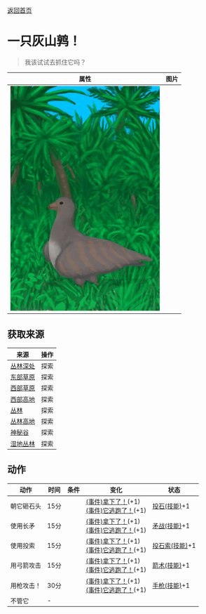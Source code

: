 [返回首页](index.md)  
# 一只灰山鹑！  
> 我该试试去抓住它吗？  
  
  属性  |   图片   
 ----  |  ----:   
   |  ![](Sprite/PartridgeEvent.png)   
  
## 获取来源  
来源  |  操作  
----  |  ----  
[丛林深处](DeepJungle.md)  |  探索  
[东部草原](GrasslandsE.md)  |  探索  
[西部草原](GrasslandsW.md)  |  探索  
[西部高地](HighlandsWestern.md)  |  探索  
[丛林](Jungle.md)  |  探索  
[丛林高地](JungleHighlands.md)  |  探索  
[神秘谷](SecretValley.md)  |  探索  
[湿地丛林](Wetlands.md)  |  探索  
## 动作  
动作  |  时间  |  条件  |  变化  |  状态  
----  |  ----  |  ----  |  ----  |  ----  
朝它砸石头  |  15分  |    |  [(事件)拿下了！](Event_PartridgeFightSuccess.md)(+1)<br>[(事件)它逃跑了！](Event_PartridgeFightFailure.md)(+1)  |  [投石(技能)](Skill_RockThrowing.md)+1  
使用长矛  |  15分  |    |  [(事件)拿下了！](Event_PartridgeFightSuccess.md)(+1)<br>[(事件)它逃跑了！](Event_PartridgeFightFailure.md)(+1)  |  [矛战(技能)](Skill_SpearFighting.md)+1  
使用投索  |  15分  |    |  [(事件)拿下了！](Event_PartridgeFightSuccess.md)(+1)<br>[(事件)它逃跑了！](Event_PartridgeFightFailure.md)(+1)  |  [投石索(技能)](Skill_Sling.md)+1  
用弓箭攻击  |  15分  |    |  [(事件)拿下了！](Event_PartridgeFightSuccess.md)(+1)<br>[(事件)它逃跑了！](Event_PartridgeFightFailure.md)(+1)  |  [箭术(技能)](Skill_Archery.md)+1  
用枪攻击！  |  30分  |    |  [(事件)拿下了！](Event_PartridgeFightSuccess.md)(+1)<br>[(事件)它逃跑了！](Event_PartridgeFightFailure.md)(+1)  |  [手枪(技能)](Skill_Handguns.md)+1  
不管它  |  -  |    |    |    
